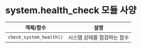 # system.health_check 모듈 사양

| 객체/함수 | 설명 |
|-----------|------|
| `check_system_health()` | 시스템 상태를 점검하는 함수 |
